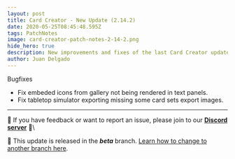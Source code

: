```yaml
---
layout: post
title: Card Creator - New Update (2.14.2)
date: 2020-05-25T08:45:48.595Z
tags: PatchNotes
image: card-creator-patch-notes-2-14-2.png
hide_hero: true
description: New improvements and fixes of the last Card Creator update!
author: Juan Delgado
---
```



Bugfixes

* Fix embeded icons from gallery not being rendered in text panels.
* Fix tabletop simulator exporting missing some card sets export images.

---

📌 If you have feedback or want to report an issue, please join to our **[Discord server](http://discord.gg/pixelatto)** 💬\

📌 This update is released in the ***beta*** branch. [Learn how to change to another branch here](/blog/beta-and-legacy-versions).